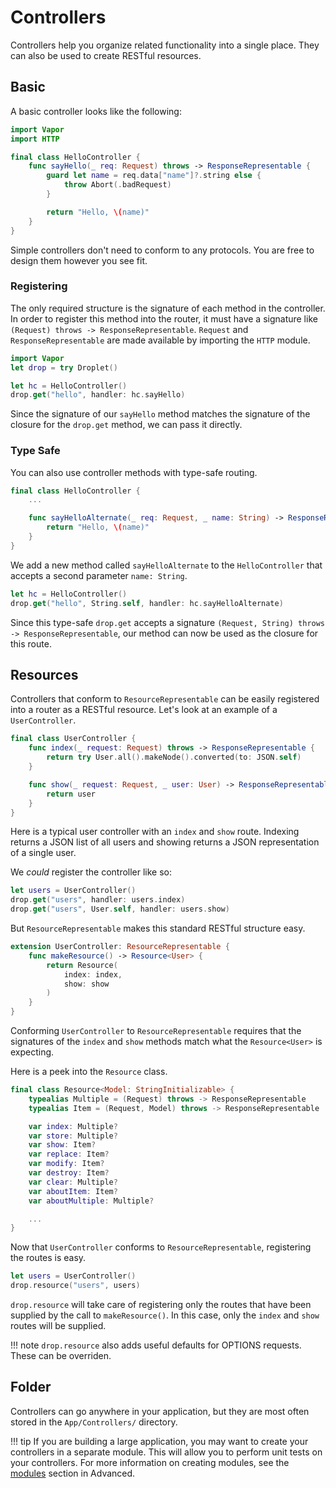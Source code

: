 # Controllers

Controllers help you organize related functionality into a single place. They can also be used to create RESTful resources.

## Basic

A basic controller looks like the following:

```swift
import Vapor
import HTTP

final class HelloController {
	func sayHello(_ req: Request) throws -> ResponseRepresentable {
		guard let name = req.data["name"]?.string else { 
			throw Abort(.badRequest)
		}

		return "Hello, \(name)"
	}
}
```

Simple controllers don't need to conform to any protocols. You are free to design them however you see fit.

### Registering

The only required structure is the signature of each method in the controller. In order to register this method into the router, it must have a signature like `(Request) throws -> ResponseRepresentable`. `Request` and `ResponseRepresentable` are made available by importing the `HTTP` module.

```swift
import Vapor
let drop = try Droplet()

let hc = HelloController()
drop.get("hello", handler: hc.sayHello)
```

Since the signature of our `sayHello` method matches the signature of the closure for the `drop.get` method, we can pass it directly.

### Type Safe

You can also use controller methods with type-safe routing.

```swift
final class HelloController {
	...

	func sayHelloAlternate(_ req: Request, _ name: String) -> ResponseRepresentable {
		return "Hello, \(name)"
	}
}
```

We add a new method called `sayHelloAlternate` to the `HelloController` that accepts a second parameter `name: String`.

```swift
let hc = HelloController()
drop.get("hello", String.self, handler: hc.sayHelloAlternate)
```

Since this type-safe `drop.get` accepts a signature `(Request, String) throws -> ResponseRepresentable`, our method can now be used as the closure for this route. 

## Resources

Controllers that conform to `ResourceRepresentable` can be easily registered into a router as a RESTful resource. Let's look at an example of a `UserController`.

```swift
final class UserController {
    func index(_ request: Request) throws -> ResponseRepresentable {
        return try User.all().makeNode().converted(to: JSON.self)
    }

    func show(_ request: Request, _ user: User) -> ResponseRepresentable {
        return user
    }
}
```

Here is a typical user controller with an `index` and `show` route. Indexing returns a JSON list of all users and showing returns a JSON representation of a single user.

We _could_ register the controller like so:

```swift
let users = UserController()
drop.get("users", handler: users.index)
drop.get("users", User.self, handler: users.show)
```

But `ResourceRepresentable` makes this standard RESTful structure easy.

```swift
extension UserController: ResourceRepresentable {
    func makeResource() -> Resource<User> {
        return Resource(
            index: index,
            show: show
        )
    }
}
```

Conforming `UserController` to `ResourceRepresentable` requires that the signatures of the `index` and `show` methods match what the `Resource<User>` is expecting.

Here is a peek into the `Resource` class.

```swift
final class Resource<Model: StringInitializable> {
    typealias Multiple = (Request) throws -> ResponseRepresentable
    typealias Item = (Request, Model) throws -> ResponseRepresentable

    var index: Multiple?
    var store: Multiple?
    var show: Item?
    var replace: Item?
    var modify: Item?
    var destroy: Item?
    var clear: Multiple?
    var aboutItem: Item?
    var aboutMultiple: Multiple?

    ...
}
```

Now that `UserController` conforms to `ResourceRepresentable`, registering the routes is easy.

```swift
let users = UserController()
drop.resource("users", users)
```

 `drop.resource` will take care of registering only the routes that have been supplied by the call to `makeResource()`. In this case, only the `index` and `show` routes will be supplied.

!!! note
    `drop.resource` also adds useful defaults for OPTIONS requests. These can be overriden.  

## Folder

Controllers can go anywhere in your application, but they are most often stored in the `App/Controllers/` directory. 

!!! tip
    If you are building a large application, you may want to create your controllers in a separate module. This will allow you to perform unit tests on your controllers. For more information on creating modules, see the [modules](../advanced/modules.md) section in Advanced.
